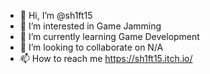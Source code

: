 - 👋 Hi, I’m @sh1ft15
- 👀 I’m interested in Game Jamming
- 🌱 I’m currently learning Game Development
- 💞️ I’m looking to collaborate on N/A
- 📫 How to reach me https://sh1ft15.itch.io/

<!---
sh1ft15/sh1ft15 is a ✨ special ✨ repository because its `README.md` (this file) appears on your GitHub profile.
You can click the Preview link to take a look at your changes.
--->
